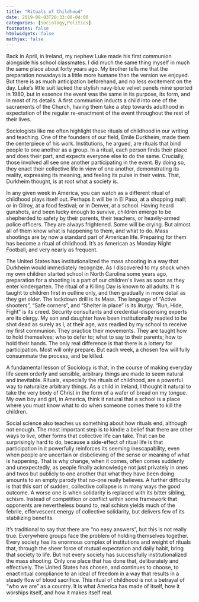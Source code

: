 ```yaml
---
title: "Rituals of Childhood"
date: 2019-08-03T20:33:08-04:00
categories: [Sociology,Politics]
footnotes: false
htmlwidgets: false
mathjax: false
---
```


Back in April, in Ireland, my nephew Luke made his first communion alongside his school classmates. I did much the same thing myself in much the same place about forty years ago. My brother tells me that the preparation nowadays is a little more humane than the version we enjoyed. But there is as much anticipation beforehand, and no less excitement on the day. Luke’s little suit lacked the stylish navy-blue velvet panels mine sported in 1980, but in essence the event was the same in its purpose, its form, and in most of its details. A first communion inducts a child into one of the sacraments of the Church, having them take a step towards adulthood in expectation of the regular re-enactment of the event throughout the rest of their lives.

Sociologists like me often highlight these rituals of childhood in our writing and teaching. One of the founders of our field, Émile Durkheim, made them the centerpiece of his work. Institutions, he argued, are rituals that bind people to one another as a group. In a ritual, each person finds their place and does their part, and expects everyone else to do the same. Crucially, those involved all see one another participating in the event. By doing so, they enact their collective life in view of one another, demonstrating its reality, expressing its meaning, and feeling its pulse in their veins. That, Durkheim thought, is at root what a society is.

In any given week in America, you can watch as a different ritual of childhood plays itself out. Perhaps it will be in El Paso, at a shopping mall; or in Gilroy, at a food festival; or in Denver, at a school. Having heard gunshots, and been lucky enough to survive, children emerge to be shepherded to safety by their parents, their teachers, or heavily-armed police officers. They are always frightened. Some will be crying. But almost all of them know what is happening to them, and what to do. Mass shootings are by now a standard part of American life. Preparing for them has become a ritual of childhood. It’s as American as Monday Night Football, and very nearly as frequent. 

The United States has institutionalized the mass shooting in a way that Durkheim would immediately recognize. As I discovered to my shock when my own children started school in North Carolina some years ago, preparation for a shooting is a part of our children's lives as soon as they enter kindergarten. The ritual of a Killing Day is known to all adults. It is taught to children first in outline only, and then gradually in more detail as they get older. The lockdown drill is its Mass. The language of “Active shooters”, “Safe corners”, and “Shelter in place” is its liturgy. “Run, Hide, Fight” is its creed. Security consultants and credential-dispensing experts are its clergy. My son and daughter have been institutionally readied to be shot dead as surely as I, at their age, was readied by my school to receive my first communion. They practice their movements. They are taught how to hold themselves; who to defer to; what to say to their parents; how to hold their hands. The only real difference is that there is a lottery for participation. Most will only prepare. But each week, a chosen few will fully consummate the process, and be killed. 

A fundamental lesson of Sociology is that, in the course of making everyday life seem orderly and sensible, arbitrary things are made to seem natural and inevitable. Rituals, especially the rituals of childhood, are a powerful way to naturalize arbitrary things. As a child in Ireland, I thought it natural to take the very body of Christ in the form of a wafer of bread on my tongue. My own boy and girl, in America, think it natural that a school is a place where you must know what to do when someone comes there to kill the children. 

Social science also teaches us something about how rituals end, although not enough. The most important step is to kindle a belief that there are other ways to live, other forms that collective life can take. That can be surprisingly hard to do, because a side-effect of ritual life is that participation in it powerfully reinforces its seeming inescapability, even when people are uncertain or disbelieving of the sense or meaning of what is happening. That is why change, when it comes, often comes suddenly and unexpectedly, as people finally acknowledge not just privately in ones and twos but publicly to one another that what they have been doing amounts to an empty parody that no-one really believes. A further difficulty is that this sort of sudden, collective collapse is in many ways the good outcome. A worse one is when solidarity is replaced with its bitter sibling, schism. Instead of competition or conflict within some framework that opponents are nevertheless bound to, real schism yields much of the febrile, effervescent energy of collective solidarity, but delivers few of its stabilizing benefits. 
 
It’s traditional to say that there are “no easy answers”, but this is not really true. Everywhere groups face the problem of holding themselves together. Every society has its enormous complex of institutions and weight of rituals that, through the sheer force of mutual expectation and daily habit, bring that society to life. But not every society has successfully institutionalized the mass shooting. Only one place that has done that, deliberately and effectively. The United States has chosen, and continues to choose, to enact ritual compliance to an ideal of freedom in a way that results in a steady flow of blood sacrifice. This ritual of childhood is not a betrayal of “who we are” as a country. It is what America has made of itself, how it worships itself, and how it makes itself real.





